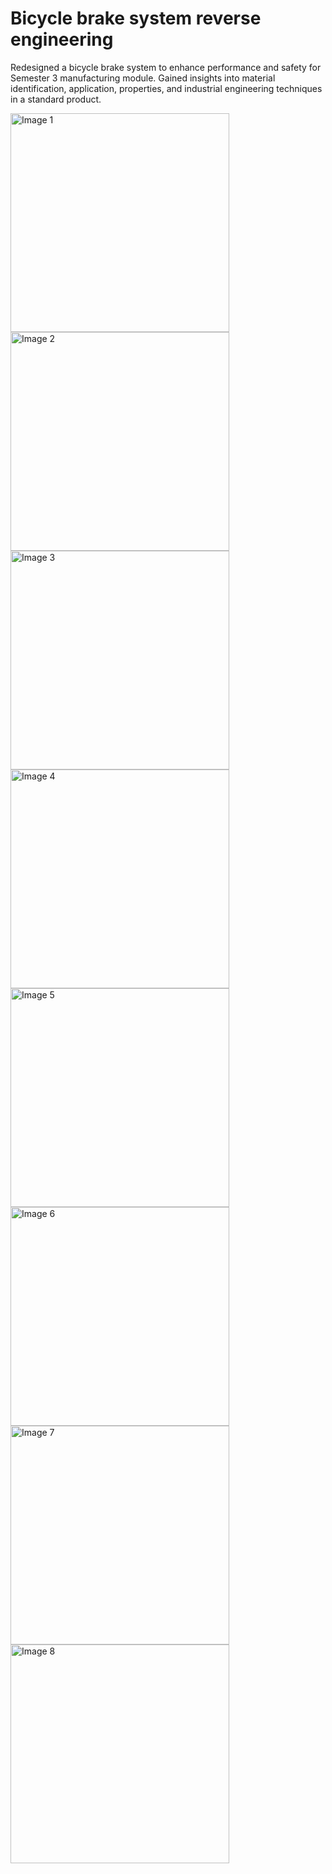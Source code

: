# Bicycle brake system reverse engineering


Redesigned a bicycle brake system to enhance performance and safety for Semester 3 manufacturing module. Gained insights into material identification, application, properties, and industrial engineering techniques in a standard product.


<img src="https://github.com/user-attachments/assets/590187d0-e4fe-481b-95d4-3cde63c47644" width="350" alt="Image 1">
<img src="https://github.com/user-attachments/assets/fd9b2033-5a34-48bd-bf3b-f500c49b3001" width="350" alt="Image 2">
<img src="https://github.com/user-attachments/assets/d4ffd929-f873-4439-a5cc-e54994d24e41" width="350" alt="Image 3">
<img src="https://github.com/user-attachments/assets/baad5835-0269-47f4-afcf-18ccfd45f43b" width="350" alt="Image 4">
<img src="https://github.com/user-attachments/assets/6d19edd3-4f7a-43ab-934d-bb908b1f6ff2" width="350" alt="Image 5">
<img src="https://github.com/user-attachments/assets/071d4c04-5ac6-4e4f-aa46-9a2a51929483" width="350" alt="Image 6">
<img src="https://github.com/user-attachments/assets/18f17425-fc69-4448-aa65-56c2c41b0eff" width="350" alt="Image 7">
<img src="https://github.com/user-attachments/assets/06631820-28a4-475b-9854-38734b4a9bdc" width="350" alt="Image 8">

